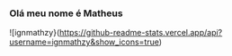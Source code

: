 ### Olá meu nome é Matheus
![ignmathzy}(https://github-readme-stats.vercel.app/api?username=ignmathzy&show_icons=true)
